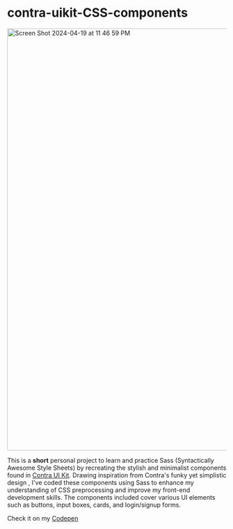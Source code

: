 # contra-uikit-CSS-components
<img width="969" alt="Screen Shot 2024-04-19 at 11 46 59 PM" src="https://github.com/missvickies/contra-uikit-CSS-components/assets/42661718/135f6754-3faf-4f63-9471-75eea4ef772d">


This is a **short** personal project to learn and practice Sass (Syntactically Awesome Style Sheets) by recreating the stylish and minimalist components found in [Contra UI Kit](https://contrauikit.com/). Drawing inspiration from Contra's funky yet simplistic design , I've coded these components using Sass to enhance my understanding of CSS preprocessing and improve my front-end development skills. The components included cover various UI elements such as buttons, input boxes, cards, and login/signup forms. 

Check it on my [Codepen](https://codepen.io/MissesVickies/pen/rNmMOxL)
